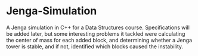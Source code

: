 # Jenga-Simulation
A Jenga simulation in C++ for a Data Structures course. Specifications will be added later, but some interesting problems it tackled were calculating the center of mass for each added block, and determining whether a Jenga tower is stable, and if not, identified which blocks caused the instability.
